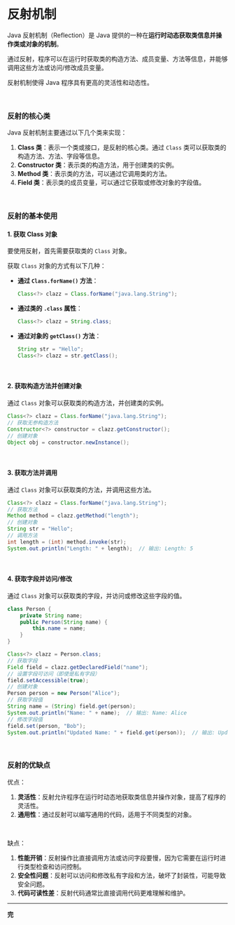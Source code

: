 # 反射机制

Java 反射机制（Reflection）是 Java 提供的一种在**运行时动态获取类信息并操作类或对象的机制**。

通过反射，程序可以在运行时获取类的构造方法、成员变量、方法等信息，并能够调用这些方法或访问/修改成员变量。

反射机制使得 Java 程序具有更高的灵活性和动态性。

<br>

### 反射的核心类

Java 反射机制主要通过以下几个类来实现：

1. **Class 类**：表示一个类或接口，是反射的核心类。通过 `Class` 类可以获取类的构造方法、方法、字段等信息。
2. **Constructor 类**：表示类的构造方法，用于创建类的实例。
3. **Method 类**：表示类的方法，可以通过它调用类的方法。
4. **Field 类**：表示类的成员变量，可以通过它获取或修改对象的字段值。

<br>

### 反射的基本使用

#### 1. 获取 Class 对象

要使用反射，首先需要获取类的 `Class` 对象。

获取 `Class` 对象的方式有以下几种：

- **通过 `Class.forName()` 方法**：

  ```java
  Class<?> clazz = Class.forName("java.lang.String");
  ```

- **通过类的 `.class` 属性**：

  ```java
  Class<?> clazz = String.class;
  ```

- **通过对象的 `getClass()` 方法**：

  ```java
  String str = "Hello";
  Class<?> clazz = str.getClass();
  ```

<br>

#### 2. 获取构造方法并创建对象

通过 `Class` 对象可以获取类的构造方法，并创建类的实例。

```java
Class<?> clazz = Class.forName("java.lang.String");
// 获取无参构造方法
Constructor<?> constructor = clazz.getConstructor();
// 创建对象
Object obj = constructor.newInstance();
```

<br>

#### 3. 获取方法并调用

通过 `Class` 对象可以获取类的方法，并调用这些方法。


```java
Class<?> clazz = Class.forName("java.lang.String");
// 获取方法
Method method = clazz.getMethod("length");
// 创建对象
String str = "Hello";
// 调用方法
int length = (int) method.invoke(str);
System.out.println("Length: " + length);  // 输出: Length: 5
```

<br>

#### 4. 获取字段并访问/修改

通过 `Class` 对象可以获取类的字段，并访问或修改这些字段的值。


```java
class Person {
    private String name;
    public Person(String name) {
        this.name = name;
    }
}

Class<?> clazz = Person.class;
// 获取字段
Field field = clazz.getDeclaredField("name");
// 设置字段可访问（即使是私有字段）
field.setAccessible(true);
// 创建对象
Person person = new Person("Alice");
// 获取字段值
String name = (String) field.get(person);
System.out.println("Name: " + name);  // 输出: Name: Alice
// 修改字段值
field.set(person, "Bob");
System.out.println("Updated Name: " + field.get(person));  // 输出: Updated Name: Bob
```

<br>

### 反射的优缺点


优点：

1. **灵活性**：反射允许程序在运行时动态地获取类信息并操作对象，提高了程序的灵活性。
2. **通用性**：通过反射可以编写通用的代码，适用于不同类型的对象。

<br>


缺点：

1. **性能开销**：反射操作比直接调用方法或访问字段要慢，因为它需要在运行时进行类型检查和访问控制。
2. **安全性问题**：反射可以访问和修改私有字段和方法，破坏了封装性，可能导致安全问题。
3. **代码可读性差**：反射代码通常比直接调用代码更难理解和维护。

---

**完**